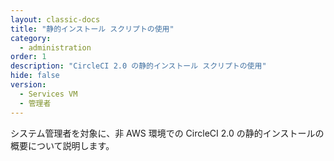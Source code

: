 ```yaml
---
layout: classic-docs
title: "静的インストール スクリプトの使用"
category:
  - administration
order: 1
description: "CircleCI 2.0 の静的インストール スクリプトの使用"
hide: false
version:
  - Services VM
  - 管理者
---
```


システム管理者を対象に、非 AWS 環境での CircleCI 2.0 の静的インストールの概要について説明します。
